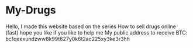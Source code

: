 # My-Drugs
Hello, I made this website based on the series How to sell drugs online (fast) hope you like if you like to help me My public address to receive BTC: bc1qeexundzww8k99t627y0k6t2ac225xy3ke3r3hh
